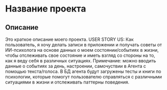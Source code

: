 # Название проекта

## Описание

Это краткое описание моего проекта.
USER STORY
US: Как пользователь, я хочу делать записи в приложении и получать советы от ИИ-психолога на основе данных о моем состоянии/событиях в жизни, чтобы отслеживать свое состояние и иметь взгляд со стороны на то, как я веду себя в различных ситуациях. 
Примечание: можно вводить данные о событиях за день, настроении, самочуствии в Агента с помощью текста/голоса. В БД агента будут загружены тесты и книги по психологии, которые помогут пользователю справляться с различными ситуациями в жизни и отслеживать паттерны поведения.
